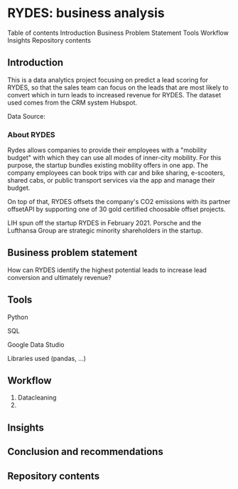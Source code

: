 # RYDES: business analysis

Table of contents
Introduction
Business Problem Statement
Tools
Workflow
Insights
Repository contents

## Introduction
This is a data analytics project focusing on predict a lead scoring for RYDES, so that the sales team can focus on the leads that are most likely to convert which in turn leads to increased revenue for RYDES. The dataset used comes from the CRM system Hubspot.


Data Source:


### About RYDES
Rydes allows companies to provide their employees with a "mobility budget" with which they can use all modes of inner-city mobility. For this purpose, the startup bundles existing mobility offers in one app. The company employees can book trips with car and bike sharing, e-scooters, shared cabs, or public transport services via the app and manage their budget.

On top of that, RYDES offsets the company's CO2 emissions with its partner offsetAPI by supporting one of 30 gold certified choosable offset projects.

LIH spun off the startup RYDES in February 2021. Porsche and the Lufthansa Group are strategic minority shareholders in the startup.


## Business problem statement
How can RYDES identify the highest potential leads to increase lead conversion and ultimately revenue?



## Tools
Python

SQL

Google Data Studio

Libraries used (pandas, ...)

## Workflow

1. Datacleaning
2. 


## Insights


## Conclusion and recommendations


## Repository contents


